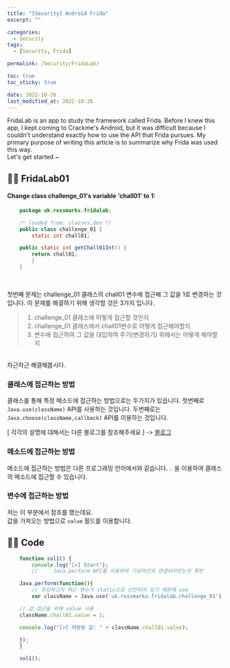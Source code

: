 ```yaml
---
title: "[Security] Android Frida"
excerpt: ""

categories:
  - Security
tags:
  - [Security, Frida]

permalink: /Security/FridaLab/

toc: true
toc_sticky: true

date: 2022-10-26
last_modified_at: 2022-10-26
---
```


FridaLab is an app to study the framework called Frida.
Before I knew this app, I kept coming to Crackme's Android, but it was difficult because I couldn't understand exactly how to use the API that Frida pursues.
My primary purpose of writing this article is to summarize why Frida was used this way.<br>
Let's get started ~

## ☝🏻 FridaLab01
#### Change class challenge_01's variable 'chall01' to 1:

```java
    package uk.rossmarks.fridalab;

    /* loaded from: classes.dex */
    public class challenge_01 {
        static int chall01;

    public static int getChall01Int() {
        return chall01;
        }
    }
```
<br>

첫번째 문제는 challenge_01 클래스의 chall01 변수에 접근해 그 값을 1로 변경하는 것입니다.
이 문제를 해결하기 위해 생각할 것은 3가지 입니다.

> 1) challenge_01 클래스에 어떻게 접근할 것인지
> 2) challenge_01 클래스에서 chall01변수로 어떻게 접근해야할지
> 3) 변수에 접근하여 그 값을 대입하여 주기(변경하기) 위해서는 어떻게 해야할지

<br>차근차근 해결해봅시다.<br>

### 클래스에 접근하는 방법
클래스를 통해 특정 메소드에 접근하는 방법으로는 두가지가 있습니다.
첫번째로 `Java.use(className)` API를 사용하는 것입니다.
두번째로는 `Java.choose(className,callback)` API를 이용하는 것입니다.

[ 각각의 설명에 대해서는 다른 블로그를 참조해주세요 ] -> [블로그](https://changkr28.tistory.com/entry/Frida-%EB%AC%B8%EB%B2%95)

### 메소드에 접근하는 방법
메소드에 접근하는 방법은 다른 프로그래밍 언어에서와 같습니다. `.` 을 이용하여 클래스의 메소드에 접근할 수 있습니다.

### 변수에 접근하는 방법
저는 이 부분에서 참조를 했는데요. <br>
값을 가져오는 방법으로 `value` 필드를 이용합니다.

## ✌🏻 Code
```javascript
    function sol1() {
        console.log("[>] Start");
        //     Java.perform API를 이용하여 가상머신과 연결되어잇는지 확인

    Java.perform(function(){
        // 후킹하고자 하는 변수가 static으로 선언되어 있기 때문에 use
        var className = Java.use('uk.rossmarks.fridalab.challenge_01');

    // 값 접근을 위해 value 사용
    className.chall01.value = 1;

    console.log("[>] 저장된 값: " + className.chall01.value);

    });
    }

    sol1();
```







